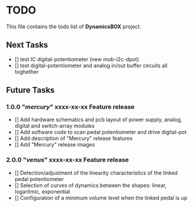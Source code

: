 # TODO
This file contains the todo list of **DynamicsBOX** project.


## Next Tasks
- [] test IC digital-potentiometer (new mob-i2c-dpot)
- [] test digital-potentiometer and analog in/out buffer circuits all toghether


## Future Tasks

### 1.0.0 "*mercury*" xxxx-xx-xx Feature release
- [] Add hardware schematics and pcb layout of power supply, analog, digital and switch-array modules
- [] Add software code to scan pedal potentiometer and drive digital-pot
- [] Add description of "Mercury" release features
- [] Add "Mercury" release images


### 2.0.0 "*venus*" xxxx-xx-xx Feature release
- [] Detection/adjustment of the linearity characteristics of the linked pedal potentiometer
- [] Selection of curves of dynamics between the shapes: linear, logaritmic, exponential
- [] Configuration of a minimum volume level when the linked pedal is up